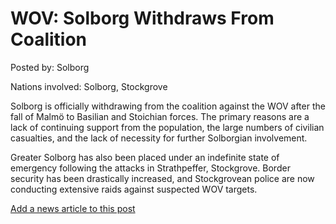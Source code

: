 # WOV: Solborg Withdraws From Coalition

Posted by: Solborg

Nations involved: Solborg, Stockgrove

Solborg is officially withdrawing from the coalition against the WOV after the fall of Malmö to Basilian and Stoichian forces. The primary reasons are a lack of continuing support from the population, the large numbers of civilian casualties, and the lack of necessity for further Solborgian involvement.

Greater Solborg has also been placed under an indefinite state of emergency following the attacks in Strathpeffer, Stockgrove. Border security has been drastically increased, and Stockgrovean police are now conducting extensive raids against suspected WOV targets.

[Add a news article to this post](http://solborg.xyz/rp/admin.php?event=2016-09-03_solborg-withdraws-from-coalition-solborg)



